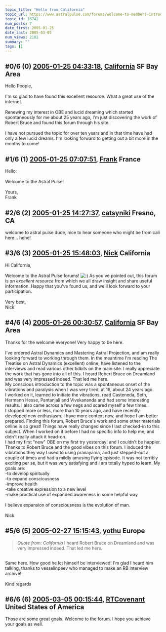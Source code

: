 ```yaml
---
topic_title: "Hello from California"
topic_url: https://www.astralpulse.com/forums/welcome-to-members-introductions!/hello-from-california
topic_id: 16742
num_posts: 7
date_first: 2005-01-25
date_last: 2005-03-05
num_views: 2182
summary: ""
tags: []
---
```


## \#0/6 (0) [2005-01-25 04:33:18](https://www.astralpulse.com/forums/index.php?msg=144815), [California](https://www.astralpulse.com/forums/profile/?u=8128) SF Bay Area ##
<section>
Hello People,
<br>
<br>
I'm so glad to have found this excellent resource. What a great use of the internet.
<br>
<br>
Renewing my interest in OBE and lucid dreaming which started spontaneously for me about 25 years ago, I'm just discovering the work of Robert Bruce and found this forum through his site.
<br>
<br>
I have not pursued the topic for over ten years and in that time have had only a few lucid dreams. I'm looking forward to getting out a bit more in the months to come!
</section>

## \#1/6 (1) [2005-01-25 07:07:51](https://www.astralpulse.com/forums/index.php?msg=144826), [Frank](https://www.astralpulse.com/forums/profile/?u=359) France ##
<section>
Hello:
<br>
<br>
Welcome to the Astral Pulse!
<br>
<br>
Yours,
<br>
Frank
</section>

## \#2/6 (2) [2005-01-25 14:27:37](https://www.astralpulse.com/forums/index.php?msg=144898), [catsyniki](https://www.astralpulse.com/forums/profile/?u=7463) Fresno, CA ##
<section>
welcome to astral pulse dude, nice to hear someone who might be from cali here... hehe!
</section>

## \#3/6 (3) [2005-01-25 15:48:03](https://www.astralpulse.com/forums/index.php?msg=144921), [Nick](https://www.astralpulse.com/forums/profile/?u=2080) California ##
<section>
Hi California,
<br>
<br>
Welcome to the Astral Pulse forums!
<img alt=":)" class="smiley" src="https://www.astralpulse.com/forums/Smileys/fugue/smiley.png" title="Smiley"/>
As you've pointed out, this forum is
<i>
 an excellent resource
</i>
from which we all draw insight and share useful information. Happy that you've found us, and we'll look forward to your participation.
<br>
<br>
Very best,
<br>
Nick
</section>

## \#4/6 (4) [2005-01-26 00:30:57](https://www.astralpulse.com/forums/index.php?msg=145010), [California](https://www.astralpulse.com/forums/profile/?u=8128) SF Bay Area ##
<section>
Thanks for the welcome everyone! Very happy to be here.
<br>
<br>
I've ordered Astral Dynamics and Mastering Astral Projection, and am really looking forward to working through them. In the meantime I'm reading The Treatise on Astral Dynamics (excellent) online, have listened to the interviews and read various other tidbits on the main site. I really appreciate the work that has gone into all of this. I heard Robert Bruce on Dreamland and was very impressed indeed. That led me here.
<br>
My conscious introduction to the topic was a spontaneous onset of the vibrations and paralysis when I was very tired, at 19, about 24 years ago.
<br>
I worked on it, learned to initiate the vibrations, read Casteneda, Seth, Hermann Hesse, Pantanjali and Vivekananda and had some interesting results. I also came across a few negs and scared myself a few times.
<br>
I stopped more or less, more than 10 years ago, and have recently developed new enthusiasm. I have more context now, and hope I am better prepared. Finding this forum, Robert Bruce's work and some other materials online is so great! Things have really changed since I last checked-in to this subject. When I worked on it before I had no specific info to help me, and didn't really attack it head-on.
<br>
I had my first "new" OBE on my first try yesterday! and I couldn't be happier. Thanks to Robert Bruce and the good vibes on this forum. I induced the vibrations they way I used to using pranayama, and just stepped-out a couple of times and had a mildly amusing flying episode. It was not terribly exciting per se, but it was very satisfying and I am totally hyped to learn. My goals are:
<br>
-to develop spiritually
<br>
-to expand consciousness
<br>
-improve health
<br>
-take creative expression to a new level
<br>
-make practical use of expanded awareness in some helpful way
<br>
<br>
I believe expansion of consciousness is the evolution of man.
<br>
<br>
Nick
</section>

## \#5/6 (5) [2005-02-27 15:15:43](https://www.astralpulse.com/forums/index.php?msg=152760), [yothu](https://www.astralpulse.com/forums/profile/?u=5725) Europe ##
<section>
<blockquote class="bbc_standard_quote">
 <cite>
  Quote from: California
 </cite>
 I heard Robert Bruce on Dreamland and was very impressed indeed. That led me here.
</blockquote>
<br>
Same here. How good he let himself be interviewed! I'm glad I heard him talking, thanks to vesselinpeev who managed to make an RB interview archive!
<br>
<br>
Kind regards
</section>

## \#6/6 (6) [2005-03-05 00:15:44](https://www.astralpulse.com/forums/index.php?msg=153958), [RTCovenant](https://www.astralpulse.com/forums/profile/?u=8389) United States of America ##
<section>
Those are some great goals. Welcome to the forum. I hope you achieve your goals as well.
</section>